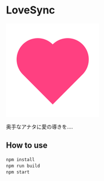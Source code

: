# LoveSync
<img src="public/img/icon.svg" alt="Icon" width="256" />

奥手なアナタに愛の導きを....

## How to use
```bash
npm install
npm run build
npm start
```
